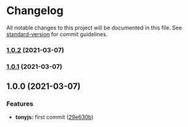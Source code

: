 # Changelog

All notable changes to this project will be documented in this file. See [standard-version](https://github.com/conventional-changelog/standard-version) for commit guidelines.

### [1.0.2](https://github.com/antoniopacheco/tonyjs/compare/v1.0.1...v1.0.2) (2021-03-07)

### [1.0.1](https://github.com/antoniopacheco/tonyjs/compare/v1.0.0...v1.0.1) (2021-03-07)

## 1.0.0 (2021-03-07)


### Features

* **tonyjs:** first commit ([29e630b](https://github.com/antoniopacheco/tonyjs/commit/29e630be9bd674bb6930906e42548a43d74959d8))
